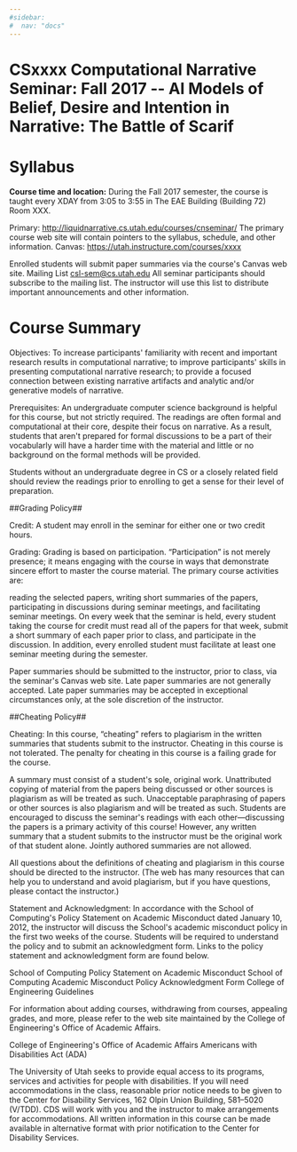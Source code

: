```yaml
---
#sidebar:
#  nav: "docs"
---
```


# CSxxxx Computational Narrative Seminar: Fall 2017 -- AI Models of Belief, Desire and Intention in Narrative:  The Battle of Scarif #
# Syllabus #

**Course time and location:** During the Fall 2017 semester, the course
is taught every XDAY from 3:05 to 3:55 in The EAE Building (Building
72) Room XXX.

Primary: http://liquidnarrative.cs.utah.edu/courses/cnseminar/
The primary course web site will contain pointers to the syllabus, schedule, and other information. 
Canvas: https://utah.instructure.com/courses/xxxx


Enrolled students will submit paper summaries via the course's Canvas web site.
Mailing List
csl-sem@cs.utah.edu
All seminar participants should subscribe to the mailing list. The instructor will use this list to distribute important announcements and other information.

# Course Summary #


Objectives: To increase participants' familiarity with recent and
important research results in computational narrative; to improve
participants' skills in presenting computational narrative research;
to provide a focused connection between existing narrative artifacts
and analytic and/or generative models of narrative.

Prerequisites: An undergraduate computer science background is helpful
for this course, but not strictly  required.  The readings are often formal and
computational at their core, despite their focus on narrative.  As a
result, students that aren't prepared for formal discussions to be a
part of their vocabularly will have a harder time with the material
and little or no background on the formal methods will be provided.

Students without an undergraduate degree in CS or a closely related
field should review the readings prior to enrolling to get a sense for
their level of preparation.

##Grading Policy##

Credit: A student may enroll in the seminar for either one or two credit hours.

Grading: Grading is based on participation. “Participation” is not merely presence; it means engaging with the course in ways that demonstrate sincere effort to master the course material. The primary course activities are:

reading the selected papers,
writing short summaries of the papers,
participating in discussions during seminar meetings, and
facilitating seminar meetings.
On every week that the seminar is held, every student taking the course for credit must read all of the papers for that week, submit a short summary of each paper prior to class, and participate in the discussion. In addition, every enrolled student must facilitate at least one seminar meeting during the semester.

Paper summaries should be submitted to the instructor, prior to class, via the seminar's Canvas web site. Late paper summaries are not generally accepted. Late paper summaries may be accepted in exceptional circumstances only, at the sole discretion of the instructor.

##Cheating Policy##

Cheating: In this course, “cheating” refers to plagiarism in the written summaries that students submit to the instructor. Cheating in this course is not tolerated. The penalty for cheating in this course is a failing grade for the course.

A summary must consist of a student's sole, original work. Unattributed copying of material from the papers being discussed or other sources is plagiarism as will be treated as such. Unacceptable paraphrasing of papers or other sources is also plagiarism and will be treated as such.
Students are encouraged to discuss the seminar's readings with each other—discussing the papers is a primary activity of this course! However, any written summary that a student submits to the instructor must be the original work of that student alone. Jointly authored summaries are not allowed.

All questions about the definitions of cheating and plagiarism in this course should be directed to the instructor. (The web has many resources that can help you to understand and avoid plagiarism, but if you have questions, please contact the instructor.)

Statement and Acknowledgment: In accordance with the School of Computing's Policy Statement on Academic Misconduct dated January 10, 2012, the instructor will discuss the School's academic misconduct policy in the first two weeks of the course. Students will be required to understand the policy and to submit an acknowledgment form. Links to the policy statement and acknowledgment form are found below.

School of Computing Policy Statement on Academic Misconduct
School of Computing Academic Misconduct Policy Acknowledgment Form
College of Engineering Guidelines

For information about adding courses, withdrawing from courses, appealing grades, and more, please refer to the web site maintained by the College of Engineering's Office of Academic Affairs.

College of Engineering's Office of Academic Affairs
Americans with Disabilities Act (ADA)

The University of Utah seeks to provide equal access to its programs, services and activities for people with disabilities. If you will need accommodations in the class, reasonable prior notice needs to be given to the Center for Disability Services, 162 Olpin Union Building, 581–5020 (V/TDD). CDS will work with you and the instructor to make arrangements for accommodations. All written information in this course can be made available in alternative format with prior notification to the Center for Disability Services.



